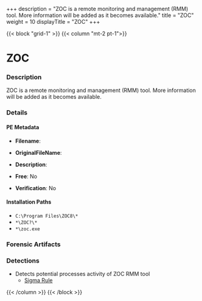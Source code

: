 +++
description = "ZOC is a remote monitoring and management (RMM) tool. More information will be added as it becomes available."
title = "ZOC"
weight = 10
displayTitle = "ZOC"
+++


{{< block "grid-1" >}}
{{< column "mt-2 pt-1">}}

# ZOC


### Description

ZOC is a remote monitoring and management (RMM) tool. More information will be added as it becomes available.




### Details


#### PE Metadata
- **Filename**: 
- **OriginalFileName**: 
- **Description**: 


- **Free**: No

- **Verification**: No




#### Installation Paths
- `C:\Program Files\ZOC8\*`
- `*\ZOC?\*`
- `*\zoc.exe`

### Forensic Artifacts






### Detections
- Detects potential processes activity of ZOC RMM tool
  - [Sigma Rule](https://github.com/magicsword-io/LOLRMM/blob/main/detections/sigma/zoc_processes_sigma.yml)




{{< /column >}}
{{< /block >}}
